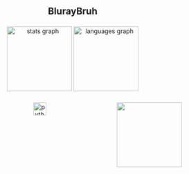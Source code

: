 <h2 align="center">BlurayBruh</h2>

###

<div align="center">
  <img src="https://github-readme-stats.vercel.app/api?username=bluraybruh&hide_title=false&hide_rank=false&show_icons=true&include_all_commits=true&count_private=true&disable_animations=false&theme=dracula&locale=en&hide_border=false" height="150" alt="stats graph"  />
  <img src="https://github-readme-stats.vercel.app/api/top-langs?username=bluraybruh&locale=en&hide_title=false&layout=compact&card_width=320&langs_count=5&theme=dracula&hide_border=false" height="150" alt="languages graph"  />
</div>

###

<img align="right" height="150" src="https://private-user-images.githubusercontent.com/167775759/345226986-b4aa1f0b-7277-4a80-a837-302a4df5aa47.png?jwt=eyJhbGciOiJIUzI1NiIsInR5cCI6IkpXVCJ9.eyJpc3MiOiJnaXRodWIuY29tIiwiYXVkIjoicmF3LmdpdGh1YnVzZXJjb250ZW50LmNvbSIsImtleSI6ImtleTUiLCJleHAiOjE3MjA3MDMzMzYsIm5iZiI6MTcyMDcwMzAzNiwicGF0aCI6Ii8xNjc3NzU3NTkvMzQ1MjI2OTg2LWI0YWExZjBiLTcyNzctNGE4MC1hODM3LTMwMmE0ZGY1YWE0Ny5wbmc_WC1BbXotQWxnb3JpdGhtPUFXUzQtSE1BQy1TSEEyNTYmWC1BbXotQ3JlZGVudGlhbD1BS0lBVkNPRFlMU0E1M1BRSzRaQSUyRjIwMjQwNzExJTJGdXMtZWFzdC0xJTJGczMlMkZhd3M0X3JlcXVlc3QmWC1BbXotRGF0ZT0yMDI0MDcxMVQxMzAzNTZaJlgtQW16LUV4cGlyZXM9MzAwJlgtQW16LVNpZ25hdHVyZT02ODBkYWRiZmE1MjRlNTcyMjI4NWRkMTY0YTk2NmE4MjIxOGY5YzlkMDA2MmIxOWQ3YmRhZjkxOGRjMzIxYzllJlgtQW16LVNpZ25lZEhlYWRlcnM9aG9zdCZhY3Rvcl9pZD0wJmtleV9pZD0wJnJlcG9faWQ9MCJ9.X52oYZ3LTafBc0eAIBCPoYSI46yzUl0qWVJAXbNKUuM"  />

###

<div align="center">
  <img src="https://cdn.jsdelivr.net/gh/devicons/devicon/icons/python/python-original.svg" height="30" alt="python logo"  />
</div>

###

###

<br clear="both">

###
